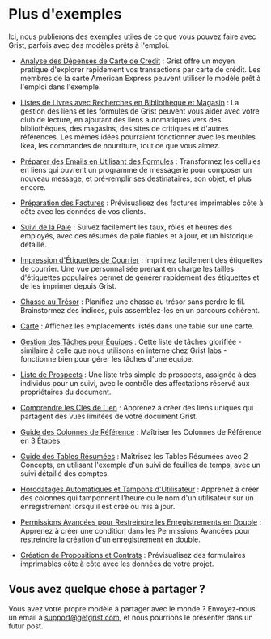 # Plus d'exemples

Ici, nous publierons des exemples utiles de ce que vous pouvez faire avec Grist, parfois avec des modèles prêts à l'emploi.

- [Analyse des Dépenses de Carte de Crédit](examples/2020-06-credit-card.md) :
  Grist offre un moyen pratique d'explorer rapidement vos transactions par carte de crédit. Les membres de la carte American Express peuvent utiliser le modèle prêt à l'emploi dans l'exemple.

- [Listes de Livres avec Recherches en Bibliothèque et Magasin](examples/2020-06-book-club.md) :
  La gestion des liens et les formules de Grist peuvent vous aider avec votre club de lecture, en ajoutant des liens automatiques vers des bibliothèques, des magasins, des sites de critiques et d'autres références. Les mêmes idées pourraient fonctionner avec les meubles Ikea, les commandes de nourriture, tout ce que vous aimez.

- [Préparer des Emails en Utilisant des Formules](examples/2020-07-email-compose.md) :
  Transformez les cellules en liens qui ouvrent un programme de messagerie pour composer un nouveau message, et pré-remplir ses destinataires, son objet, et plus encore.

- [Préparation des Factures](examples/2020-08-invoices.md) :
  Prévisualisez des factures imprimables côte à côte avec les données de vos clients.

- [Suivi de la Paie](examples/2020-09-payroll.md) :
  Suivez facilement les taux, rôles et heures des employés, avec des résumés de paie fiables et à jour, et un historique détaillé.

- [Impression d'Étiquettes de Courrier](examples/2020-10-print-labels.md) :
  Imprimez facilement des étiquettes de courrier. Une vue personnalisée prenant en charge les tailles d'étiquettes populaires permet de générer rapidement des étiquettes et de les imprimer depuis Grist.

- [Chasse au Trésor](examples/2020-11-treasure-hunt.md) :
  Planifiez une chasse au trésor sans perdre le fil. Brainstormez des indices, puis assemblez-les en un parcours cohérent.

- [Carte](examples/2020-12-map.md) :
  Affichez les emplacements listés dans une table sur une carte.

- [Gestion des Tâches pour Équipes](examples/2021-01-tasks.md) :
  Cette liste de tâches glorifiée - similaire à celle que nous utilisons en interne chez Grist labs - fonctionne bien pour gérer les tâches d'une équipe.

- [Liste de Prospects](examples/2021-03-leads.md) :
  Une liste très simple de prospects, assignée à des individus pour un suivi, avec le contrôle des affectations réservé aux propriétaires du document.

- [Comprendre les Clés de Lien](examples/2021-04-link-keys.md) :
  Apprenez à créer des liens uniques qui partagent des vues limitées de votre document Grist.

- [Guide des Colonnes de Référence](examples/2021-05-reference-columns.md) :
  Maîtriser les Colonnes de Référence en 3 Étapes.

- [Guide des Tables Résumées](examples/2021-06-timesheets.md) :
  Maîtrisez les Tables Résumées avec 2 Concepts, en utilisant l'exemple d'un suivi de feuilles de temps, avec un suivi détaillé des comptes.

- [Horodatages Automatiques et Tampons d'Utilisateur](examples/2021-07-auto-stamps.md) :
  Apprenez à créer des colonnes qui tamponnent l'heure ou le nom d'un utilisateur sur un enregistrement lorsqu'il est créé ou mis à jour.

- [Permissions Avancées pour Restreindre les Enregistrements en Double](examples/2023-01-acl-memo.md) :
  Apprenez à créer une condition dans les Permissions Avancées pour restreindre la création d'un enregistrement en double.

- [Création de Propositions et Contrats](examples/2023-07-proposals-contracts.md) :
  Prévisualisez des formulaires imprimables côte à côte avec les données de votre projet.

## Vous avez quelque chose à partager ?

Vous avez votre propre modèle à partager avec le monde ? Envoyez-nous un email à <support@getgrist.com>, et nous pourrions le présenter dans un futur post.